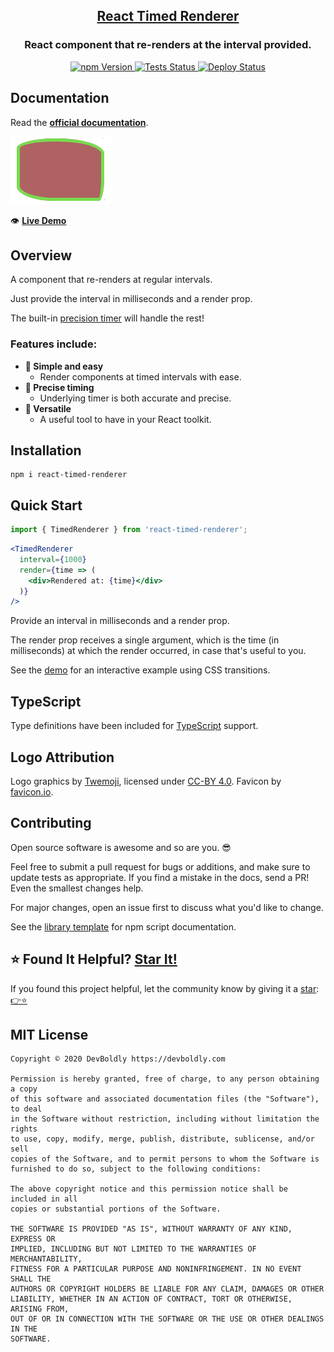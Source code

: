 <h2 align="center">
  <a href="https://github.com/devboldly/react-timed-renderer">React Timed Renderer</a>
</h2>
<h3 align="center">
  React component that re-renders at the interval provided.
</h3>
<p align="center">
  <a href="https://badge.fury.io/js/react-timed-renderer">
    <img src="https://badge.fury.io/js/react-timed-renderer.svg" alt="npm Version"/>
  </a>
  <a href="https://github.com/devboldly/react-timed-renderer/actions?query=workflow%3ATests">
    <img src="https://github.com/devboldly/react-timed-renderer/workflows/Tests/badge.svg" alt="Tests Status"/>
  </a>
  <a href="https://github.com/devboldly/react-timed-renderer/actions?query=workflow%3ADeploy">
    <img src="https://github.com/devboldly/react-timed-renderer/workflows/Deploy/badge.svg" alt="Deploy Status"/>
  </a>
</p>

## Documentation

Read the **[official documentation](https://devboldly.github.io/react-timed-renderer/)**.

[![Demo](./src/__docz__/images/demo.gif "Demo")](https://devboldly.github.io/react-timed-renderer/TimedRenderer#example)

👁️ **[Live Demo](https://devboldly.github.io/react-timed-renderer/TimedRenderer#example)**

## Overview

A component that re-renders at regular intervals.

Just provide the interval in milliseconds and a render prop.

The built-in [precision timer](https://devboldly.github.io/react-use-precision-timer/) will handle the rest!

### Features include:

- **🙌 Simple and easy**
  - Render components at timed intervals with ease.
- **🎯 Precise timing**
  - Underlying timer is both accurate and precise.
- **🧰 Versatile**
  - A useful tool to have in your React toolkit.

## Installation

```
npm i react-timed-renderer
```

## Quick Start

```jsx
import { TimedRenderer } from 'react-timed-renderer';
```

```jsx
<TimedRenderer
  interval={1000}
  render={time => (
    <div>Rendered at: {time}</div>
  )}
/>
```

Provide an interval in milliseconds and a render prop. 

The render prop receives a single argument, which is the time (in milliseconds) at which the render occurred, in case that's useful to you.

See the [demo](https://devboldly.github.io/react-timed-renderer/TimedRenderer#example) for an interactive example using CSS transitions.

## TypeScript

Type definitions have been included for [TypeScript](https://www.typescriptlang.org/) support.

## Logo Attribution

Logo graphics by [Twemoji](https://github.com/twitter/twemoji), licensed under [CC-BY 4.0](https://creativecommons.org/licenses/by/4.0/). Favicon by [favicon.io](https://favicon.io/emoji-favicons/).

## Contributing

Open source software is awesome and so are you. 😎

Feel free to submit a pull request for bugs or additions, and make sure to update tests as appropriate. If you find a mistake in the docs, send a PR! Even the smallest changes help.

For major changes, open an issue first to discuss what you'd like to change.

See the [library template](https://tinyurl.com/ya3k258d) for npm script documentation.

## ⭐ Found It Helpful? [Star It!](https://github.com/devboldly/react-timed-renderer/stargazers)

If you found this project helpful, let the community know by giving it a [star](https://github.com/devboldly/react-timed-renderer/stargazers): [👉⭐](https://github.com/devboldly/react-timed-renderer/stargazers)

## MIT License

```
Copyright © 2020 DevBoldly https://devboldly.com

Permission is hereby granted, free of charge, to any person obtaining a copy
of this software and associated documentation files (the "Software"), to deal
in the Software without restriction, including without limitation the rights
to use, copy, modify, merge, publish, distribute, sublicense, and/or sell
copies of the Software, and to permit persons to whom the Software is
furnished to do so, subject to the following conditions:

The above copyright notice and this permission notice shall be included in all
copies or substantial portions of the Software.

THE SOFTWARE IS PROVIDED "AS IS", WITHOUT WARRANTY OF ANY KIND, EXPRESS OR
IMPLIED, INCLUDING BUT NOT LIMITED TO THE WARRANTIES OF MERCHANTABILITY,
FITNESS FOR A PARTICULAR PURPOSE AND NONINFRINGEMENT. IN NO EVENT SHALL THE
AUTHORS OR COPYRIGHT HOLDERS BE LIABLE FOR ANY CLAIM, DAMAGES OR OTHER
LIABILITY, WHETHER IN AN ACTION OF CONTRACT, TORT OR OTHERWISE, ARISING FROM,
OUT OF OR IN CONNECTION WITH THE SOFTWARE OR THE USE OR OTHER DEALINGS IN THE
SOFTWARE.
```